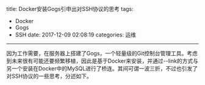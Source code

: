 title: Docker安装Gogs引申出对SSH协议的思考
tags:
  - Docker
  - Gogs
  - SSH
date: 2017-12-09 02:08:19
categories: 运维
---

因为工作需要，在服务器上搭建了Gogs，一个轻量级的Git控制台管理工具。考虑到未来很有可能还要频繁移植，因此是基于Docker来安装，并通过--link的方式与另一个安装在Docker中的MySQL进行了桥连。其间可谓一波三折，不过也引发了对SSH协议的一些思考，分述如下。